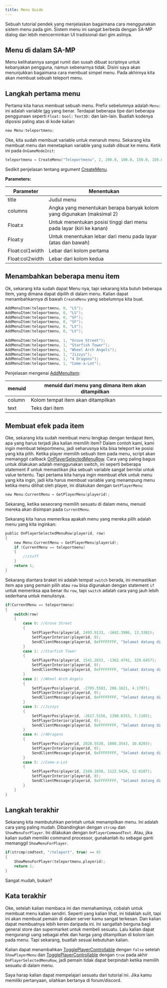 ```yaml
---
title: Menu Guide
---
```


Sebuah tutorial pendek yang menjelaskan bagaimana cara menggunakan sistem menu pada gim. Sistem menu ini sangat berbeda dengan SA-MP dialog dan lebih mencerminkan UI tradisional dari gim aslinya.

## Menu di dalam SA-MP

Menu kelihatannya sangat rumit dan susah dibuat scriptnya untuk kebanyakan pengguna, namun sebenarnya tidak. Disini saya akan menunjukkan bagaimana cara membuat simpel menu. Pada akhirnya kita akan membuat sebuah teleport menu.

## Langkah pertama menu

Pertama kita harus membuat sebuah menu. Prefix sebelumnya adalah `Menu:` ini adalah variable [tag](../scripting/language/tags) yang benar. Terdapat beberapa tipe dari beberapa penggunaan seperti `Float:` `bool:` `Text3D:` dan lain-lain. Buatlah kodenya diposisi paling atas di kode kalian:

```c
new Menu:teleportmenu;
```

Oke, kita sudah membuat variable untuk menaruh menu. Sekarang kita membuat menu dan menetapkan variable yang sudah dibuat ke menu. Ketik ini pada `OnGameModeInit`:

```c
teleportmenu = CreateMenu("Teleportmenu", 2, 200.0, 100.0, 150.0, 150.0);
```

Sedikit penjelasan tentang argument [CreateMenu](../scripting/functions/CreateMenu).

**Parameters:**

| Parameter       | Menentukan                                                       |
| --------------- | ---------------------------------------------------------------- |
| title           | Judul menu                                          |
| columns         | Angka yang menentukan berapa banyak kolom yang digunakan (maksimal 2) |
| Float:x         | Untuk menentukan posisi tinggi dari menu pada layar (kiri ke kanan)        |
| Float:y         | Untuk menentukan lebar dari menu pada layar (atas dan bawah)           |
| Float:col1width | Lebar dari kolom pertama                                    |
| Float:col2width | Lebar dari kolom kedua                                   |

## Menambahkan beberapa menu item

Ok, sekarang kita sudah dapat Menu nya, tapi sekarang kita butuh beberapa item, yang dimana dapat dipilih di dalam menu. Kalian dapat menambahkannya di bawah `CreateMenu` yang sebelumnya kita buat.

```c
AddMenuItem(teleportmenu, 0, "LS");
AddMenuItem(teleportmenu, 0, "LS");
AddMenuItem(teleportmenu, 0, "SF");
AddMenuItem(teleportmenu, 0, "SF");
AddMenuItem(teleportmenu, 0, "LV");
AddMenuItem(teleportmenu, 0, "LV");
 
AddMenuItem(teleportmenu, 1, "Grove Street");
AddMenuItem(teleportmenu, 1, "Starfish Tower");
AddMenuItem(teleportmenu, 1, "Wheel Arch Angels");
AddMenuItem(teleportmenu, 1, "Jizzys");
AddMenuItem(teleportmenu, 1, "4 Dragons");
AddMenuItem(teleportmenu, 1, "Come-a-Lot");
```

Penjelasan mengenai [AddMenuItem](../scripting/functions/AddMenuItem):

| menuid | menuid dari menu yang dimana item akan ditampilkan |
| ------ | -------------------------------------------------------- |
| column | Kolom tempat item akan ditampilkan              |
| text   | Teks dari item                                     |

## Membuat efek pada item

Oke, sekarang kita sudah membuat menu lengkap dengan terdapat item, apa yang harus terjadi jika kalian memilih item? Dalam contoh kami, kami ingin membuat teleportmenu, jadi seharusnya kita bisa teleport ke posisi yang kita pilih. Ketika player memilih sebuah item pada menu, script akan memanggil callback [OnPlayerSelectedMenuRow](../scripting/callbacks/OnPlayerSelectedMenuRow). Cara yang paling bagus untuk dilakukan adalah menggunakan switch, ini seperti beberapa statement if untuk memastikan jika sebuah variable sangat bernilai untuk value tertentu. Tapi pertama kita hanya ingin membuat efek untuk menu yang kita ingin, jadi kita harus membuat variable yang menampung menu ketika menu dilihat oleh player, ini dilakukan dengan `GetPlayerMenu`:

```c
new Menu:CurrentMenu = GetPlayerMenu(playerid);
```

Sekarang, ketika seseorang memilih sesuatu di dalam menu, menuid mereka akan disimpan pada `CurrentMenu`.

Sekarang kita harus memeriksa apakah menu yang mereka pilih adalah menu yang kita inginkan:

```c
public OnPlayerSelectedMenuRow(playerid, row)
{
    new Menu:CurrentMenu = GetPlayerMenu(playerid);
    if (CurrentMenu == teleportmenu)
    {
        //stuff
    }
    return 1;
}
```

Sekarang diantara braket ini adalah tempat `switch` berada, ini memastikan item apa yang pemain pilih atau `row` bisa digunakan dengan statement `if` untuk memeriksa apa benar itu `row`, tapi `switch` adalah cara yang jauh lebih sederhana untuk menulisnya.

```c
if(CurrentMenu == teleportmenu)
{
    switch(row)
    {
        case 0: //Grove Street
        {
            SetPlayerPos(playerid, 2493.9133, -1682.3986, 13.3382);
            SetPlayerInterior(playerid, 0);
            SendClientMessage(playerid, 0xFFFFFFFF, "Selamat datang di Grove Street");
        }
        case 1: //Starfish Tower
        {
            SetPlayerPos(playerid, 1541.2833, -1362.4741, 329.6457);
            SetPlayerInterior(playerid, 0);
            SendClientMessage(playerid, 0xFFFFFFFF, "Selamat datang di atas Starfish Tower");
        }
        case 2: //Wheel Arch Angels
        {
            SetPlayerPos(playerid, -2705.5503, 206.1621, 4.1797);
            SetPlayerInterior(playerid, 0);
            SendClientMessage(playerid, 0xFFFFFFFF, "Selamat datang di Wheel Arch Angels tuning-shop");
        }
        case 3: //Jizzys
        {
            SetPlayerPos(playerid, -2617.5156, 1390.6353, 7.1105);
            SetPlayerInterior(playerid, 0);
            SendClientMessage(playerid, 0xFFFFFFFF, "Selamat datang di Jizzy's Nightclub!");
        }
        case 4: //4Dragons
        {
            SetPlayerPos(playerid, 2028.5538, 1008.3543, 10.8203);
            SetPlayerInterior(playerid, 0);
            SendClientMessage(playerid, 0xFFFFFFFF, "Selamat datang di Four Dragons Casino");
        }
        case 5: //Come-a-Lot
        {
            SetPlayerPos(playerid, 2169.1838, 1122.5426, 12.6107);
            SetPlayerInterior(playerid, 0);
            SendClientMessage(playerid, 0xFFFFFFFF, "Selamat datang di Come-a-Lot casino!");
        }
    }
}
```

## Langkah terakhir

Sekarang kita membutuhkan perintah untuk menampilkan menu. Ini adalah cara yang paling mudah. Dibandingkan dengan `strcmp` dan `ShowMenuForPlayer`. Ini dilakukan dengan `OnPlayerCommandText`. Atau, jika kalian sudah memiliki command processor, gunakanlah itu sebagai ganti memanggil `ShowMenuForPlayer`.

```c
if(strcmp(cmdtext, "/teleport", true) == 0)
{
    ShowMenuForPlayer(teleportmenu,playerid);
    return 1;
}
```

Sangat mudah, bukan?

## Kata terakhir

Oke, setelah kalian membaca ini dan memahaminya, cobalah untuk membuat menu kalian sendiri. Seperti yang kalian lihat, ini tidaklah sulit, tapi ini akan membuat pemain di dalam server kamu sangat terkesan. Dan kalian dapat membuatnya lebih keren daripada ini. Ini sangatlah berguna bagi general store dan supermarket untuk membeli sesuatu. Lalu kalian dapat mengurangi uang sebagai efek dan harga yang ditampilkan di kolom lain pada menu. Tapi sekarang, buatlah sesuai kebutuhan kalian.

Kalian dapat menambahkan [TogglePlayerControllable](../scripting/functions/TogglePlayerControllable) dengan `false` setelah `ShowPlayerMenu` dan [TogglePlayerControllable](../scripting/functions/TogglePlayerControllable) dengan `true` pada akhir `OnPlayerSelectedMenuRow`, jadi pemain tidak dapat berpindah ketika memilih sesuatu di dalam menu.

Saya harap kalian dapat mempelajari sesuatu dari tutorial ini. Jika kamu memiliki pertanyaan, silahkan bertanya di forum/discord.